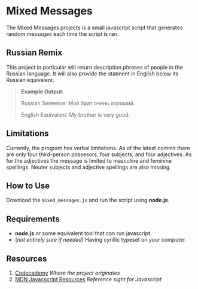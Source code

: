 Mixed Messages
===
The Mixed Messages projects is a small javascript script that generates random messages each time the script is ran.

Russian Remix
---
This project in particular will return description phrases of people in the Russian language. It will also provide the statment in English below its Russian equivalent.

>**Example Output:**
> 
>
>Russian Sentence: Мой брат очень хороший.
> 
>English Equivalent: My brother is very good.
>

## Limitations
Currently, the program has verbal limitations. As of the latest commit there are only four third-person possesors, four subjects, and four adjectives. As for the adjectives the message is limited to masculine and feminine spellings. Neuter subjects and adjective spellings are also missing.

## How to Use
Download the `mixed_messages.js` and run the script using **node.js**.

## Requirements
- **node.js** or some equivalent tool that can run javascript.
- (*not entirely sure if needed*) Having cyrillic typeset on your computer.

## Resources
1. [Codecademy](https://www.codecademy.com) *Where the project originates*
2. [MDN Javacscript Resources](https://developer.mozilla.org/en-US/docs/Web/JavaScript) *Reference sight for Javascript*
